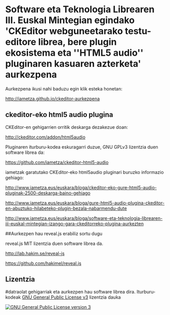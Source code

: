 # Software eta Teknologia Librearen III. Euskal Mintegian egindako 'CKEditor webguneetarako testu-editore librea, bere plugin ekosistema eta ''HTML5 audio'' pluginaren kasuaren azterketa' aurkezpena

Aurkezpena ikusi nahi baduzu egin klik esteka honetan:

http://iametza.github.io/ckeditor-aurkezpena

## ckeditor-eko html5 audio plugina

CKEditor-en gehigarrien orritik deskarga dezakezue doan:

http://ckeditor.com/addon/html5audio

Pluginaren iturburu-kodea eskuragarri duzue, GNU GPLv3 lizentzia duen software librea da:

https://github.com/iametza/ckeditor-html5-audio

iametzak garatutako CKEditor-eko html5audio pluginari buruzko informazio gehiago:

http://www.iametza.eus/euskara/bloga/ckeditor-eko-gure-html5-audio-pluginak-2500-deskarga-baino-gehiago

http://www.iametza.eus/euskara/bloga/gure-html5-audio-plugina-ckeditor-en-abuztuko-hilabeteko-plugin-bezala-nabarmendu-dute

http://www.iametza.eus/euskara/bloga/software-eta-teknologia-librearen-iii-euskal-mintegian-izango-gara-ckeditorreko-plugina-aurkezten

##Aurkezpen hau reveal.js erabiliz sortu dugu

reveal.js MIT lizentzia duen software librea da.

http://lab.hakim.se/reveal-js

https://github.com/hakimel/reveal.js

## Lizentzia

\#datraolat gehigarriak eta aurkezpen hau software librea dira. Iturburu-kodeak [GNU General Public License v3](http://www.gnu.org/licenses/gpl.html) lizentzia dauka

<a rel="license" href="http://www.gnu.org/licenses/gpl.html"><img alt="GNU General Public License version 3" style="border-width:0" src="http://www.gnu.org/graphics/gplv3-127x51.png" /></a>
